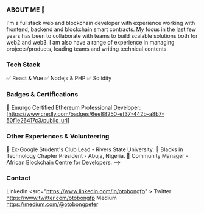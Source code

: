 ### ABOUT ME 🙂
I'm a fullstack web and blockchain developer with experience working with frontend, backend and blockchain smart contracts. My focus in the last few years has been to collaborate with teams to build scalable solutions both for web2 and web3. I am also have a range of experience in managing projects/products, leading teams and writing technical contents


### Tech Stack 

✅ React & Vue
✅ Nodejs & PHP
✅ Solidity


### Badges & Certifications

🎯 Emurgo Certified Ethereum Professional Developer: [https://www.credly.com/badges/6ee88250-ef37-442b-a8b7-50f1e26417c3/public_url]
<div data-iframe-width="150" data-iframe-height="270" data-share-badge-id="6ee88250-ef37-442b-a8b7-50f1e26417c3" data-share-badge-host="https://www.credly.com"></div><script type="text/javascript" async src="//cdn.credly.com/assets/utilities/embed.js"></script>


### Other Experiences & Volunteering

🥇 Ex-Google Student's Club Lead - Rivers State University.
🥇 Blacks in Technology Chapter President - Abuja, Nigeria.
🥇 Community Manager - African Blockchain Centre for Developers. -->

### Contact

LinkedIn <src="https://www.linkedin.com/in/otobongfp" >
Twitter https://www.twitter.com/otobongfp
Medium https://medium.com/@otobongpeter
